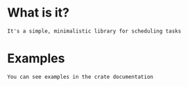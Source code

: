 # What is it?
    It's a simple, minimalistic library for scheduling tasks 
# Examples
    You can see examples in the crate documentation